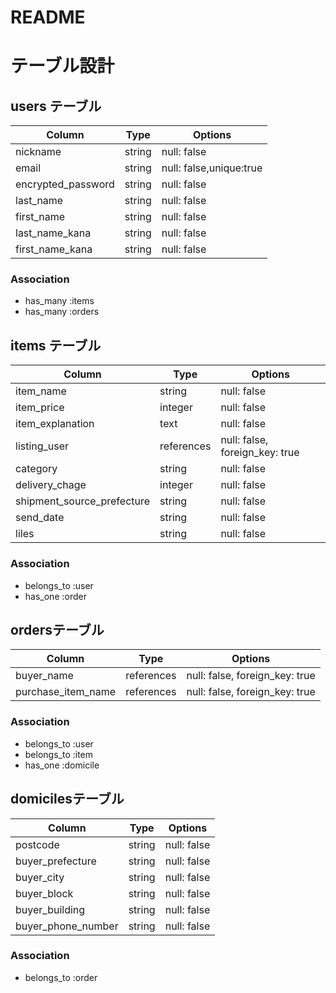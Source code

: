 # README

# テーブル設計

## users テーブル

| Column             | Type   | Options     |
| ------------------ | ------ | ----------- |
| nickname           | string | null: false |
| email              | string | null: false,unique:true |
| encrypted_password | string | null: false |
| last_name          | string | null: false |
| first_name         | string | null: false |
| last_name_kana     | string | null: false |
| first_name_kana    | string | null: false |

### Association

- has_many :items
- has_many :orders

## items テーブル

| Column                      | Type       | Options                        |
| --------------------------- | ---------- | ------------------------------ |
| item_name                   | string     | null: false                    |
| item_price                  | integer    | null: false                    |
| item_explanation            | text       | null: false                    |
| listing_user                | references | null: false, foreign_key: true |
| category                    | string     | null: false                    |
| delivery_chage              | integer    | null: false                    |
| shipment_source_prefecture  | string     | null: false                    |
| send_date                   | string     | null: false                    |
| liles                       | string     | null: false                    |

### Association

- belongs_to :user
- has_one :order


## ordersテーブル

| Column             | Type       | Options                        |
| ------------------ | ---------- | ------------------------------ |
| buyer_name         | references | null: false, foreign_key: true |
| purchase_item_name | references | null: false, foreign_key: true |

### Association

- belongs_to :user
- belongs_to :item
- has_one :domicile

## domicilesテーブル

| Column             | Type       | Options                        |
| ------------------ | ---------- | ------------------------------ |
| postcode           | string     | null: false                    |
| buyer_prefecture   | string     | null: false                    |
| buyer_city         | string     | null: false                    |
| buyer_block        | string     | null: false                    |
| buyer_building     | string     | null: false                    |
| buyer_phone_number | string     | null: false                    |

### Association

- belongs_to :order
